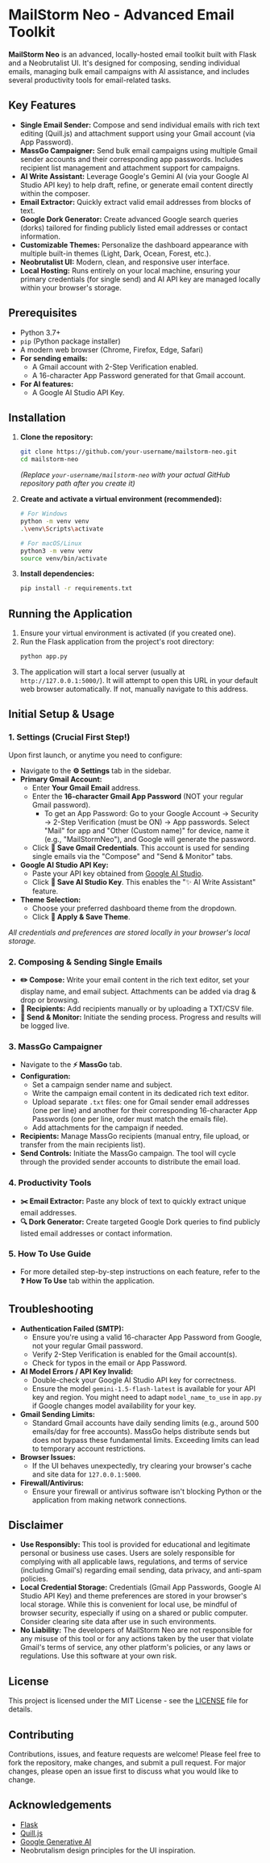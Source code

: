 # MailStorm Neo - Advanced Email Toolkit

**MailStorm Neo** is an advanced, locally-hosted email toolkit built with Flask and a Neobrutalist UI. It's designed for composing, sending individual emails, managing bulk email campaigns with AI assistance, and includes several productivity tools for email-related tasks.



## Key Features

*   **Single Email Sender:** Compose and send individual emails with rich text editing (Quill.js) and attachment support using your Gmail account (via App Password).
*   **MassGo Campaigner:** Send bulk email campaigns using multiple Gmail sender accounts and their corresponding app passwords. Includes recipient list management and attachment support for campaigns.
*   **AI Write Assistant:** Leverage Google's Gemini AI (via your Google AI Studio API key) to help draft, refine, or generate email content directly within the composer.
*   **Email Extractor:** Quickly extract valid email addresses from blocks of text.
*   **Google Dork Generator:** Create advanced Google search queries (dorks) tailored for finding publicly listed email addresses or contact information.
*   **Customizable Themes:** Personalize the dashboard appearance with multiple built-in themes (Light, Dark, Ocean, Forest, etc.).
*   **Neobrutalist UI:** Modern, clean, and responsive user interface.
*   **Local Hosting:** Runs entirely on your local machine, ensuring your primary credentials (for single send) and AI API key are managed locally within your browser's storage.

## Prerequisites

*   Python 3.7+
*   `pip` (Python package installer)
*   A modern web browser (Chrome, Firefox, Edge, Safari)
*   **For sending emails:**
    *   A Gmail account with 2-Step Verification enabled.
    *   A 16-character App Password generated for that Gmail account.
*   **For AI features:**
    *   A Google AI Studio API Key.

## Installation

1.  **Clone the repository:**
    ```bash
    git clone https://github.com/your-username/mailstorm-neo.git
    cd mailstorm-neo
    ```
    *(Replace `your-username/mailstorm-neo` with your actual GitHub repository path after you create it)*

2.  **Create and activate a virtual environment (recommended):**
    ```bash
    # For Windows
    python -m venv venv
    .\venv\Scripts\activate

    # For macOS/Linux
    python3 -m venv venv
    source venv/bin/activate
    ```

3.  **Install dependencies:**
    ```bash
    pip install -r requirements.txt
    ```

## Running the Application

1.  Ensure your virtual environment is activated (if you created one).
2.  Run the Flask application from the project's root directory:
    ```bash
    python app.py
    ```
3.  The application will start a local server (usually at `http://127.0.0.1:5000/`). It will attempt to open this URL in your default web browser automatically. If not, manually navigate to this address.

## Initial Setup & Usage

### 1. Settings (Crucial First Step!)

Upon first launch, or anytime you need to configure:

*   Navigate to the **⚙️ Settings** tab in the sidebar.
*   **Primary Gmail Account:**
    *   Enter **Your Gmail Email** address.
    *   Enter the **16-character Gmail App Password** (NOT your regular Gmail password).
        *   To get an App Password: Go to your Google Account -> Security -> 2-Step Verification (must be ON) -> App passwords. Select "Mail" for app and "Other (Custom name)" for device, name it (e.g., "MailStormNeo"), and Google will generate the password.
    *   Click **💾 Save Gmail Credentials**. This account is used for sending single emails via the "Compose" and "Send & Monitor" tabs.
*   **Google AI Studio API Key:**
    *   Paste your API key obtained from [Google AI Studio](https://aistudio.google.com/app/apikey).
    *   Click **💾 Save AI Studio Key**. This enables the "✨ AI Write Assistant" feature.
*   **Theme Selection:**
    *   Choose your preferred dashboard theme from the dropdown.
    *   Click **💾 Apply & Save Theme**.

*All credentials and preferences are stored locally in your browser's local storage.*

### 2. Composing & Sending Single Emails

*   **✏️ Compose:** Write your email content in the rich text editor, set your display name, and email subject. Attachments can be added via drag & drop or browsing.
*   **👥 Recipients:** Add recipients manually or by uploading a TXT/CSV file.
*   **🚀 Send & Monitor:** Initiate the sending process. Progress and results will be logged live.

### 3. MassGo Campaigner

*   Navigate to the **⚡ MassGo** tab.
*   **Configuration:**
    *   Set a campaign sender name and subject.
    *   Write the campaign email content in its dedicated rich text editor.
    *   Upload separate `.txt` files: one for Gmail sender email addresses (one per line) and another for their corresponding 16-character App Passwords (one per line, order must match the emails file).
    *   Add attachments for the campaign if needed.
*   **Recipients:** Manage MassGo recipients (manual entry, file upload, or transfer from the main recipients list).
*   **Send Controls:** Initiate the MassGo campaign. The tool will cycle through the provided sender accounts to distribute the email load.

### 4. Productivity Tools

*   **✂️ Email Extractor:** Paste any block of text to quickly extract unique email addresses.
*   **🔍 Dork Generator:** Create targeted Google Dork queries to find publicly listed email addresses or contact information.

### 5. How To Use Guide

*   For more detailed step-by-step instructions on each feature, refer to the **❓ How To Use** tab within the application.

## Troubleshooting

*   **Authentication Failed (SMTP):**
    *   Ensure you're using a valid 16-character App Password from Google, not your regular Gmail password.
    *   Verify 2-Step Verification is enabled for the Gmail account(s).
    *   Check for typos in the email or App Password.
*   **AI Model Errors / API Key Invalid:**
    *   Double-check your Google AI Studio API key for correctness.
    *   Ensure the model `gemini-1.5-flash-latest` is available for your API key and region. You might need to adapt `model_name_to_use` in `app.py` if Google changes model availability for your key.
*   **Gmail Sending Limits:**
    *   Standard Gmail accounts have daily sending limits (e.g., around 500 emails/day for free accounts). MassGo helps distribute sends but does not bypass these fundamental limits. Exceeding limits can lead to temporary account restrictions.
*   **Browser Issues:**
    *   If the UI behaves unexpectedly, try clearing your browser's cache and site data for `127.0.0.1:5000`.
*   **Firewall/Antivirus:**
    *   Ensure your firewall or antivirus software isn't blocking Python or the application from making network connections.

## Disclaimer

*   **Use Responsibly:** This tool is provided for educational and legitimate personal or business use cases. Users are solely responsible for complying with all applicable laws, regulations, and terms of service (including Gmail's) regarding email sending, data privacy, and anti-spam policies.
*   **Local Credential Storage:** Credentials (Gmail App Passwords, Google AI Studio API Key) and theme preferences are stored in your browser's local storage. While this is convenient for local use, be mindful of browser security, especially if using on a shared or public computer. Consider clearing site data after use in such environments.
*   **No Liability:** The developers of MailStorm Neo are not responsible for any misuse of this tool or for any actions taken by the user that violate Gmail's terms of service, any other platform's policies, or any laws or regulations. Use this software at your own risk.

## License

This project is licensed under the MIT License - see the [LICENSE](LICENSE) file for details.

## Contributing

Contributions, issues, and feature requests are welcome! Please feel free to fork the repository, make changes, and submit a pull request. For major changes, please open an issue first to discuss what you would like to change.

## Acknowledgements

*   [Flask](https://flask.palletsprojects.com/)
*   [Quill.js](https://quilljs.com/)
*   [Google Generative AI](https://ai.google.dev/)
*   Neobrutalism design principles for the UI inspiration.
